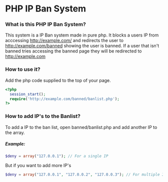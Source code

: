 # PHP IP Ban System

### What is this PHP IP Ban System?
This system is a IP Ban system made in pure php. It blocks a users IP from acccessing http://example.com/ and redirects the user to http://example.com/banned showing the user is banned. If a user that isn't banned tries accessing the banned page they will be redirected to http://example.com

### How to use it?
Add the php code supplied to the top of your page.

```php
<?php
  session_start();
  require('http://example.com/banned/banlist.php');
?>
```

### How to add IP's to the Banlist?
To add a IP to the ban list, open banned/banlist.php and add another IP to the array. 
##### Example:
```php
$deny = array("127.0.0.1"); // For a single IP
```
But if you want to add more IP's

```php
$deny = array("127.0.0.1", "127.0.0.2", "127.0.0.3"); // For multiple IP's
```
